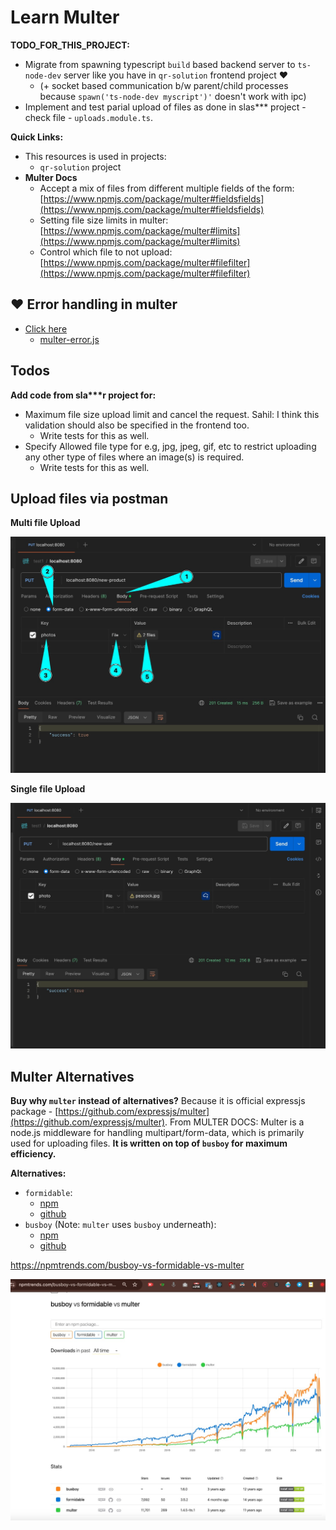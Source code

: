 # Learn Multer

**TODO_FOR_THIS_PROJECT:**

- Migrate from spawning typescript `build` based backend server to `ts-node-dev` server like you have in `qr-solution` frontend project ❤️
  - (+ socket based communication b/w parent/child processes because `spawn('ts-node-dev myscript')'` doesn't work with ipc)
- Implement and test parial upload of files as done in slas\*\*\* project - check file - `uploads.module.ts`.

**Quick Links:**

- This resources is used in projects:
  - `qr-solution` project
- **Multer Docs**
  - Accept a mix of files from different multiple fields of the form: [https://www.npmjs.com/package/multer#fieldsfields](https://www.npmjs.com/package/multer#fieldsfields)
  - Setting file size limits in multer: [https://www.npmjs.com/package/multer#limits](https://www.npmjs.com/package/multer#limits)
  - Control which file to not upload: [https://www.npmjs.com/package/multer#filefilter](https://www.npmjs.com/package/multer#filefilter)

## ❤️ Error handling in multer

- [Click here](https://www.npmjs.com/package/multer#error-handling)
  - [multer-error.js](https://github.com/expressjs/multer/blob/master/lib/multer-error.js)

## Todos

**Add code from sla\*\*\*r project for:**

- Maximum file size upload limit and cancel the request. Sahil: I think this validation should also be specified in the frontend too.
  - Write tests for this as well.
- Specify Allowed file type for e.g, jpg, jpeg, gif, etc to restrict uploading any other type of files where an image(s) is required.
  - Write tests for this as well.

## Upload files via postman

**Multi file Upload**

<img src="./postman-multi-upload.jpeg" alt="drawing" width="700"/>

**Single file Upload**

<img src="./postman-single-upload.jpeg" alt="drawing" width="700"/>

## Multer Alternatives

**Buy why `multer` instead of alternatives?** Because it is official expressjs package - [https://github.com/expressjs/multer](https://github.com/expressjs/multer). From MULTER DOCS: Multer is a node.js middleware for handling multipart/form-data, which is primarily used for uploading files. **It is written on top of `busboy` for maximum efficiency.**

**Alternatives:**

- `formidable`:
  - [npm](https://www.npmjs.com/package/formidable)
  - [github](https://github.com/node-formidable/formidable)
- `busboy` (Note: `multer` uses `busboy` underneath):
  - [npm](https://www.npmjs.com/package/busboy)
  - [github](https://github.com/mscdex/busboy)

https://npmtrends.com/busboy-vs-formidable-vs-multer

<img src="./multer-alternatives.jpeg" alt="drawing" width="700"/>
